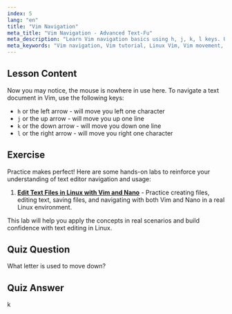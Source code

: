 ```yaml
---
index: 5
lang: "en"
title: "Vim Navigation"
meta_title: "Vim Navigation - Advanced Text-Fu"
meta_description: "Learn Vim navigation basics using h, j, k, l keys. Understand essential Vim movement for beginners and improve your Linux command line skills."
meta_keywords: "Vim navigation, Vim tutorial, Linux Vim, Vim movement, Vim basics, beginner Vim, Linux text editor, Vim guide"
---
```


## Lesson Content

Now you may notice, the mouse is nowhere in use here. To navigate a text document in Vim, use the following keys:

- `h` or the left arrow - will move you left one character
- `j` or the up arrow - will move you up one line
- `k` or the down arrow - will move you down one line
- `l` or the right arrow - will move you right one character

## Exercise

Practice makes perfect! Here are some hands-on labs to reinforce your understanding of text editor navigation and usage:

1. **[Edit Text Files in Linux with Vim and Nano](https://labex.io/labs/comptia-edit-text-files-in-linux-with-vim-and-nano-591076)** - Practice creating files, editing text, saving files, and navigating with both Vim and Nano in a real Linux environment.

This lab will help you apply the concepts in real scenarios and build confidence with text editing in Linux.

## Quiz Question

What letter is used to move down?

## Quiz Answer

k
